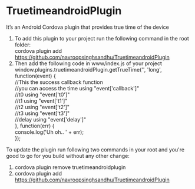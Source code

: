 # TruetimeandroidPlugin
It’s an Android Cordova plugin that provides true time of the device

1. To add this plugin to your project run the following command in the root folder:                                                           
    cordova plugin add https://github.com/navroopsinghsandhu/TruetimeandroidPlugin                                                                        
2. Then add the following code in www/index.js of your project                                                                                                    
    window.plugins.truetimeandroidPlugin.getTrueTime('', 'long', function(event) {                                                                               
          //This the success callback function                                                                                                                      
          //you can access the time using "event['callback']"                                                                                                   
          //t0 using "event['t0']"                                                                                                                                                                
          //t1 using "event['t1']"                                                                                                                                          
          //t2 using "event['t2']"                                                                                                                                              
          //t3 using "event['t3']"                                                                                                                                                      
          //delay using "event['delay']"                                                                                                            
        }, function(err) {                                                                                                                                      
          console.log('Uh oh.. ' + err);                                                                                                                   
        }); 

To update the plugin run following two commands in your root and you're good to go for you build without any other change:                                                                                                                                           
1. cordova plugin remove truetimeandroidplugin                                                                                                                  
2. cordova plugin add https://github.com/navroopsinghsandhu/TruetimeandroidPlugin 
